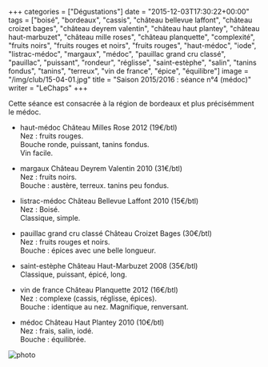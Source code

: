 +++
categories = ["Dégustations"]
date = "2015-12-03T17:30:22+00:00"
tags = ["boisé", "bordeaux", "cassis", "château bellevue laffont", "château croizet bages", "château deyrem valentin", "château haut plantey", "château haut-marbuzet", "château mille roses", "château planquette", "complexité", "fruits noirs", "fruits rouges et noirs", "fruits rouges", "haut-médoc", "iode", "listrac-médoc", "margaux", "médoc", "pauillac grand cru classé", "pauillac", "puissant", "rondeur", "réglisse", "saint-estèphe", "salin", "tanins fondus", "tanins", "terreux", "vin de france", "épice", "équilibre"] 
image = "/img/club/15-04-01.jpg"
title = "Saison 2015/2016 : séance n°4 (médoc)"
writer = "LeChaps"
+++

Cette séance est consacrée à la région de bordeaux et plus précisémment le médoc.

* haut-médoc Château Milles Rose 2012 (19€/btl)  
Nez : fruits rouges.  
Bouche ronde, puissant, tanins fondus.  
Vin facile.

* margaux Château Deyrem Valentin 2010 (31€/btl)  
Nez : fruits noirs.  
Bouche : austère, terreux. tanins peu fondus.

* listrac-médoc Château Bellevue Laffont 2010 (15€/btl)  
Nez : Boisé.  
Classique, simple.

* pauillac grand cru classé Château Croizet Bages (30€/btl) <i class="fa fa-plus-circle"></i>  
Nez : fruits rouges et noirs.  
Bouche : épices avec une belle longueur.

* saint-estèphe Château Haut-Marbuzet 2008 (35€/btl)  
Classique, puissant, épicé, long.

* vin de france Château Planquette 2012 (16€/btl) <i class="fa fa-plus-circle"></i> <i class="fa fa-plus-circle"></i>  
Nez : complexe (cassis, réglisse, épices).  
Bouche : identique au nez. Magnifique, renversant.

* médoc Château Haut Plantey 2010 (10€/btl) <i class="fa fa-plus-circle"></i> <i class="fa fa-plus-circle"></i>  
Nez : frais, salin, iodé.  
Bouche : équilibrée.

![photo][1]

[1]: /img/club/15-04-01.jpg
